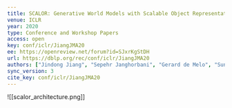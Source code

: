 ```yaml
---
title: SCALOR: Generative World Models with Scalable Object Representations.
venue: ICLR
year: 2020
type: Conference and Workshop Papers
access: open
key: conf/iclr/JiangJMA20
ee: https://openreview.net/forum?id=SJxrKgStDH
url: https://dblp.org/rec/conf/iclr/JiangJMA20
authors: ["Jindong Jiang", "Sepehr Janghorbani", "Gerard de Melo", "Sungjin Ahn"]
sync_version: 3
cite_key: conf/iclr/JiangJMA20
---
```

![[scalor_architecture.png]]